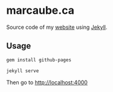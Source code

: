 # marcaube.ca

Source code of my [website](http://marcaube.ca) using [Jekyll](https://github.com/jekyll/jekyll).


## Usage

```bash
gem install github-pages
```

```bash
jekyll serve
```

Then go to [http://localhost:4000](http://localhost:4000)


